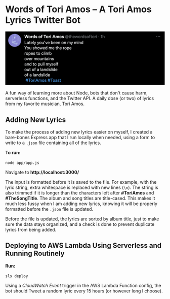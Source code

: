# Words of Tori Amos – A Tori Amos Lyrics Twitter Bot

![Screenshot of song lyrics being tweeted from the Words of Tori Amos Twitter account](https://github.com/meowwwls/words-of-tori-amos-bot/blob/main/public/wot-ss.png?raw=true)

A fun way of learning more about Node, bots that don't cause harm, serverless functions, and the Twitter API. A daily dose (or two) of lyrics from my favorite musician, Tori Amos.

## Adding New Lyrics

To make the process of adding new lyrics easier on myself, I created a bare-bones Express app that I run locally when needed, using a form to write to a `.json` file containing all of the lyrics.

**To run:**

`node app/app.js`

Navigate to **http://localhost:3000/**

The input is formatted before it is saved to the file. For example, with the lyric string, extra whitespace is replaced with new lines (`\n`). The string is also trimmed if it is longer than the characters left after **#ToriAmos** and **#TheSongTitle**. The album and song titles are title-cased. This makes it much less fussy when I am adding new lyrics, knowing it will be properly formatted before the `.json` file is updated.

Before the file is updated, the lyrics are sorted by album title, just to make sure the data stays organized, and a check is done to prevent duplicate lyrics from being added.

## Deploying to AWS Lambda Using Serverless and Running Routinely

**Run:**

`sls deploy`

Using a _CloudWatch Event_ trigger in the AWS Lambda Function config, the bot should Tweet a random lyric every 15 hours (or however long I choose).
